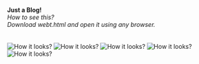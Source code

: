 **Just a Blog!**\
*How to see this?*\
*Download webt.html and open it using any browser.*\
\
\
![How it looks?](https://github.com/raashika03/webtrial/blob/master/blogImg/img1.png?raw=true)
![How it looks?](https://github.com/raashika03/webtrial/blob/master/blogImg/img2.png?raw=true)
![How it looks?](https://github.com/raashika03/webtrial/blob/master/blogImg/img3.png?raw=true)
![How it looks?](https://github.com/raashika03/webtrial/blob/master/blogImg/img4.png?raw=true)
![How it looks?](https://github.com/raashika03/webtrial/blob/master/blogImg/img5.png?raw=true)
